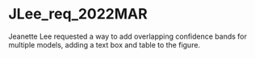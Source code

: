 # JLee_req_2022MAR
Jeanette Lee requested a way to add overlapping confidence bands for multiple models, adding a text box and table to the figure.
